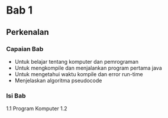 # Bab 1

## Perkenalan

### Capaian Bab
- Untuk belajar tentang komputer dan pemrograman
- Untuk mengkompile dan menjalankan program pertama java
- Untuk mengetahui waktu kompile dan error run-time
- Menjelaskan algoritma pseudocode

### Isi Bab
1.1 Program Komputer
1.2 